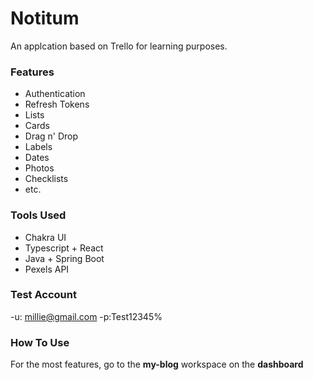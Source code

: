 # Notitum

An applcation based on Trello for learning purposes.

### Features

- Authentication
- Refresh Tokens
- Lists
- Cards
- Drag n' Drop
- Labels
- Dates
- Photos
- Checklists
- etc.

### Tools Used

- Chakra UI
- Typescript + React
- Java + Spring Boot
- Pexels API

### Test Account

-u: millie@gmail.com -p:Test12345%

### How To Use

For the most features, go to the **my-blog** workspace on the **dashboard**

